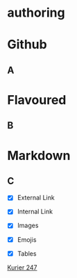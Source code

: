 # authoring

# Github
## A
# Flavoured 
## B
# Markdown
## C

- [x] External Link

- [x] Internal Link

- [x] Images

- [x] Emojis

- [x] Tables

[Kurier 247](https://kurier247.de/)
